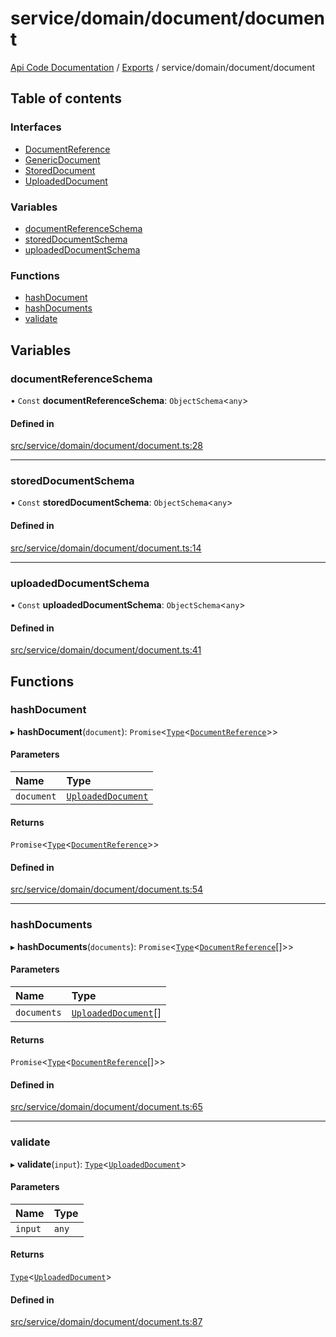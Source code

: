 # service/domain/document/document
 
[Api Code Documentation](../README.md) / [Exports](../modules.md) / service/domain/document/document

## Table of contents

### Interfaces

- [DocumentReference](../interfaces/service_domain_document_document.DocumentReference.md)
- [GenericDocument](../interfaces/service_domain_document_document.GenericDocument.md)
- [StoredDocument](../interfaces/service_domain_document_document.StoredDocument.md)
- [UploadedDocument](../interfaces/service_domain_document_document.UploadedDocument.md)

### Variables

- [documentReferenceSchema](service_domain_document_document.md#documentreferenceschema)
- [storedDocumentSchema](service_domain_document_document.md#storeddocumentschema)
- [uploadedDocumentSchema](service_domain_document_document.md#uploadeddocumentschema)

### Functions

- [hashDocument](service_domain_document_document.md#hashdocument)
- [hashDocuments](service_domain_document_document.md#hashdocuments)
- [validate](service_domain_document_document.md#validate)

## Variables

### documentReferenceSchema

• `Const` **documentReferenceSchema**: `ObjectSchema`<`any`\>

#### Defined in

[src/service/domain/document/document.ts:28](https://github.com/openkfw/TruBudget/blob/aca360d/api/src/service/domain/document/document.ts#L28)

___

### storedDocumentSchema

• `Const` **storedDocumentSchema**: `ObjectSchema`<`any`\>

#### Defined in

[src/service/domain/document/document.ts:14](https://github.com/openkfw/TruBudget/blob/aca360d/api/src/service/domain/document/document.ts#L14)

___

### uploadedDocumentSchema

• `Const` **uploadedDocumentSchema**: `ObjectSchema`<`any`\>

#### Defined in

[src/service/domain/document/document.ts:41](https://github.com/openkfw/TruBudget/blob/aca360d/api/src/service/domain/document/document.ts#L41)

## Functions

### hashDocument

▸ **hashDocument**(`document`): `Promise`<[`Type`](result.md#type)<[`DocumentReference`](../interfaces/service_domain_document_document.DocumentReference.md)\>\>

#### Parameters

| Name | Type |
| :------ | :------ |
| `document` | [`UploadedDocument`](../interfaces/service_domain_document_document.UploadedDocument.md) |

#### Returns

`Promise`<[`Type`](result.md#type)<[`DocumentReference`](../interfaces/service_domain_document_document.DocumentReference.md)\>\>

#### Defined in

[src/service/domain/document/document.ts:54](https://github.com/openkfw/TruBudget/blob/aca360d/api/src/service/domain/document/document.ts#L54)

___

### hashDocuments

▸ **hashDocuments**(`documents`): `Promise`<[`Type`](result.md#type)<[`DocumentReference`](../interfaces/service_domain_document_document.DocumentReference.md)[]\>\>

#### Parameters

| Name | Type |
| :------ | :------ |
| `documents` | [`UploadedDocument`](../interfaces/service_domain_document_document.UploadedDocument.md)[] |

#### Returns

`Promise`<[`Type`](result.md#type)<[`DocumentReference`](../interfaces/service_domain_document_document.DocumentReference.md)[]\>\>

#### Defined in

[src/service/domain/document/document.ts:65](https://github.com/openkfw/TruBudget/blob/aca360d/api/src/service/domain/document/document.ts#L65)

___

### validate

▸ **validate**(`input`): [`Type`](result.md#type)<[`UploadedDocument`](../interfaces/service_domain_document_document.UploadedDocument.md)\>

#### Parameters

| Name | Type |
| :------ | :------ |
| `input` | `any` |

#### Returns

[`Type`](result.md#type)<[`UploadedDocument`](../interfaces/service_domain_document_document.UploadedDocument.md)\>

#### Defined in

[src/service/domain/document/document.ts:87](https://github.com/openkfw/TruBudget/blob/aca360d/api/src/service/domain/document/document.ts#L87)
